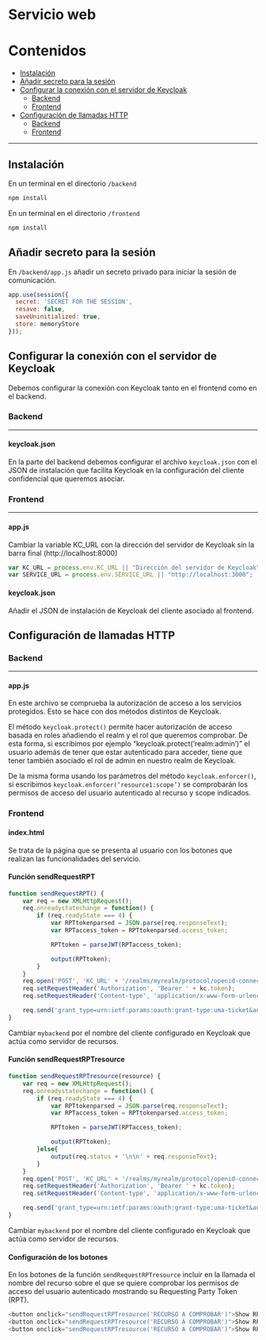 # Servicio web



# Contenidos

- [Instalación](#instalación)
- [Añadir secreto para la sesión](#añadir-secreto-para-la-sesión)
- [Configurar la conexión con el servidor de Keycloak](#configurar-la-conexión-con-el-servidor-de-Keycloak)
  - [Backend](#backend)
  - [Frontend](#frontend)
- [Configuración de llamadas HTTP](#configuración-de-llamadas-HTTP)
  - [Backend](#backend)
  - [Frontend](#frontend)

---

## Instalación

En un terminal en el directorio `/backend`

```sh
npm install
```

En un terminal en el directorio `/frontend`

```sh
npm install
```

## Añadir secreto para la sesión

En `/backend/app.js` añadir un secreto privado para iniciar la sesión de comunicación.

```js
app.use(session({
  secret: 'SECRET FOR THE SESSION',
  resave: false,
  saveUninitialized: true,
  store: memoryStore
}));
```

## Configurar la conexión con el servidor de Keycloak

Debemos configurar la conexión con Keycloak tanto en el frontend como en el backend.

### Backend
---

#### keycloak.json

En la parte del backend debemos configurar el archivo `keycloak.json` con el JSON de instalación que facilita Keycloak en la configuración del cliente confidencial que queremos asociar.

### Frontend
---

#### app.js

Cambiar la variable KC_URL con la dirección del servidor de Keycloak sin la barra final (http://localhost:8000)

```js
var KC_URL = process.env.KC_URL || "Dirección del servidor de Keycloak"; 
var SERVICE_URL = process.env.SERVICE_URL || "http://localhost:3000";
```

#### keycloak.json

Añadir el JSON de instalación de Keycloak del cliente asociado al frontend.

## Configuración de llamadas HTTP

### Backend
---

#### app.js

En este archivo se comprueba la autorización de acceso a los servicios protegidos. Esto se hace con dos métodos distintos de Keycloak.

El método `keycloak.protect()` permite hacer autorización de acceso basada en roles añadiendo el realm y el rol que queremos comprobar. De esta forma, si escribimos por ejemplo “keycloak.protect(‘realm:admin’)” el usuario además de tener que estar autenticado para acceder, tiene que tener también asociado el rol de admin en nuestro realm de Keycloak.

De la misma forma usando los parámetros del método `keycloak.enforcer()`, si escribimos `keycloak.enforcer(‘resource1:scope’)` se comprobarán los permisos de acceso del usuario autenticado al recurso y scope indicados.


### Frontend

#### index.html

Se trata de la página que se presenta al usuario con los botones que realizan las funcionalidades del servicio.

#### Función sendRequestRPT

```js
function sendRequestRPT() {
    var req = new XMLHttpRequest();
    req.onreadystatechange = function() {
        if (req.readyState === 4) {
            var RPTtokenparsed = JSON.parse(req.responseText);
            var RPTaccess_token = RPTtokenparsed.access_token;

            RPTtoken = parseJWT(RPTaccess_token);

            output(RPTtoken); 
        }
    }
    req.open('POST', 'KC_URL' + '/realms/myrealm/protocol/openid-connect/token', true);
    req.setRequestHeader('Authorization', 'Bearer ' + kc.token);
    req.setRequestHeader('Content-type', 'application/x-www-form-urlencoded');

    req.send('grant_type=urn:ietf:params:oauth:grant-type:uma-ticket&audience=mybackend');
}
```

Cambiar `mybackend` por el nombre del cliente configurado en Keycloak que actúa como servidor de recursos.

#### Función sendRequestRPTresource

```js
function sendRequestRPTresource(resource) {
    var req = new XMLHttpRequest();
    req.onreadystatechange = function() {
        if (req.readyState === 4) {
            var RPTtokenparsed = JSON.parse(req.responseText);
            var RPTaccess_token = RPTtokenparsed.access_token;

            RPTtoken = parseJWT(RPTaccess_token);

            output(RPTtoken); 
        }else{
            output(req.status + '\n\n' + req.responseText);
        }
    }
    req.open('POST', 'KC_URL' + '/realms/myrealm/protocol/openid-connect/token', true);
    req.setRequestHeader('Authorization', 'Bearer ' + kc.token);
    req.setRequestHeader('Content-type', 'application/x-www-form-urlencoded');

    req.send('grant_type=urn:ietf:params:oauth:grant-type:uma-ticket&audience=mybackend&permission=' + resource);
}
```

Cambiar `mybackend` por el nombre del cliente configurado en Keycloak que actúa como servidor de recursos.

#### Configuración de los botones

En los botones de la función `sendRequestRPTresource` incluir en la llamada el nombre del recurso sobre el que se quiere comprobar los permisos de acceso del usuario autenticado mostrando su Requesting Party Token (RPT).

```ts
<button onclick="sendRequestRPTresource('RECURSO A COMPROBAR')">Show RPT Token for localizacion1</button>
<button onclick="sendRequestRPTresource('RECURSO A COMPROBAR')">Show RPT Token for localizacion2</button>
<button onclick="sendRequestRPTresource('RECURSO A COMPROBAR')">Show RPT Token for pruebarecurso</button>

```









